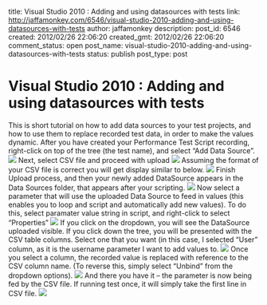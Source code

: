 title: Visual Studio 2010 : Adding and using datasources with tests
link: http://jaffamonkey.com/6546/visual-studio-2010-adding-and-using-datasources-with-tests
author: jaffamonkey
description: 
post_id: 6546
created: 2012/02/26 22:06:20
created_gmt: 2012/02/26 22:06:20
comment_status: open
post_name: visual-studio-2010-adding-and-using-datasources-with-tests
status: publish
post_type: post

# Visual Studio 2010 : Adding and using datasources with tests

This is short tutorial on how to add data sources to your test projects, and how to use them to replace recorded test data, in order to make the values dynamic.  After you have created your Performance Test Script recording, right-click on top of the tree (the test name), and select “Add Data Source”. ![](/wp-content/uploads/2012/02/vs2010_adddatasource1.png) Next, select CSV file and proceed with upload ![](http://jaffamonkey.com/wp-content/uploads/2012/02/vs2010_adddatasource2.png) Assuming the format of your CSV file is correct you will get display similar to below. ![](http://jaffamonkey.com/wp-content/uploads/2012/02/vs2010_adddatasource3.png) Finish Upload process, and then your newly added DataSource appears in the Data Sources folder, that appears after your scripting. ![](http://jaffamonkey.com/wp-content/uploads/2012/02/vs2010_adddatasource41.png) Now select a parameter that will use the uploaded Data Source to feed in values (this enables you to loop and script and automatically add new values). To do this, select paramater value string in script, and right-click to select “Properties” ![](http://jaffamonkey.com/wp-content/uploads/2012/02/vs2010_adddatasource5.png) If you click on the dropdown, you will see the DataSource uploaded visible. If you click down the tree, you will be presented with the CSV table columns. Select one that you want (in this case, I selected “User” column, as it is the username parameter I want to add values to. ![](http://jaffamonkey.com/wp-content/uploads/2012/02/vs2010_adddatasource6.png) Once you select a column, the recorded value is replaced with reference to the CSV column name. (To reverse this, simply select “Unbind” from the dropdown options). ![](http://jaffamonkey.com/wp-content/uploads/2012/02/vs2010_adddatasource7.png) And there you have it – the parameter is now being fed by the CSV file. If running test once, it will simply take the first line in CSV file. ![](http://jaffamonkey.com/wp-content/uploads/2012/02/vs2010_adddatasource81.png)